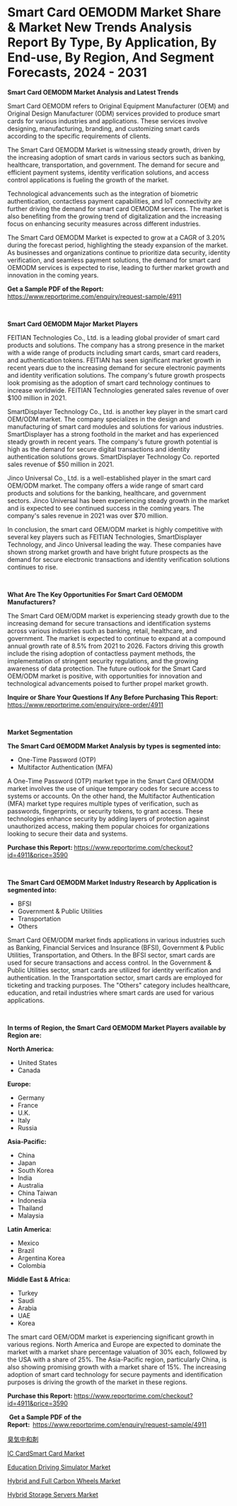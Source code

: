 <p><h1>Smart Card OEMODM Market Share & Market New Trends Analysis Report By Type, By Application, By End-use, By Region, And Segment Forecasts, 2024 - 2031</h1></p><p><strong>Smart Card OEMODM Market Analysis and Latest Trends</strong></p>
<p><p>Smart Card OEMODM refers to Original Equipment Manufacturer (OEM) and Original Design Manufacturer (ODM) services provided to produce smart cards for various industries and applications. These services involve designing, manufacturing, branding, and customizing smart cards according to the specific requirements of clients.</p><p>The Smart Card OEMODM Market is witnessing steady growth, driven by the increasing adoption of smart cards in various sectors such as banking, healthcare, transportation, and government. The demand for secure and efficient payment systems, identity verification solutions, and access control applications is fueling the growth of the market.</p><p>Technological advancements such as the integration of biometric authentication, contactless payment capabilities, and IoT connectivity are further driving the demand for smart card OEMODM services. The market is also benefiting from the growing trend of digitalization and the increasing focus on enhancing security measures across different industries.</p><p>The Smart Card OEMODM Market is expected to grow at a CAGR of 3.20% during the forecast period, highlighting the steady expansion of the market. As businesses and organizations continue to prioritize data security, identity verification, and seamless payment solutions, the demand for smart card OEMODM services is expected to rise, leading to further market growth and innovation in the coming years.</p></p>
<p><strong>Get a Sample PDF of the Report:&nbsp;</strong> <a href="https://www.reportprime.com/enquiry/request-sample/4911">https://www.reportprime.com/enquiry/request-sample/4911</a></p>
<p>&nbsp;</p>
<p><strong>Smart Card OEMODM Major Market Players</strong></p>
<p><p>FEITIAN Technologies Co., Ltd. is a leading global provider of smart card products and solutions. The company has a strong presence in the market with a wide range of products including smart cards, smart card readers, and authentication tokens. FEITIAN has seen significant market growth in recent years due to the increasing demand for secure electronic payments and identity verification solutions. The company's future growth prospects look promising as the adoption of smart card technology continues to increase worldwide. FEITIAN Technologies generated sales revenue of over $100 million in 2021.</p><p>SmartDisplayer Technology Co., Ltd. is another key player in the smart card OEM/ODM market. The company specializes in the design and manufacturing of smart card modules and solutions for various industries. SmartDisplayer has a strong foothold in the market and has experienced steady growth in recent years. The company's future growth potential is high as the demand for secure digital transactions and identity authentication solutions grows. SmartDisplayer Technology Co. reported sales revenue of $50 million in 2021.</p><p>Jinco Universal Co., Ltd. is a well-established player in the smart card OEM/ODM market. The company offers a wide range of smart card products and solutions for the banking, healthcare, and government sectors. Jinco Universal has been experiencing steady growth in the market and is expected to see continued success in the coming years. The company's sales revenue in 2021 was over $70 million.</p><p>In conclusion, the smart card OEM/ODM market is highly competitive with several key players such as FEITIAN Technologies, SmartDisplayer Technology, and Jinco Universal leading the way. These companies have shown strong market growth and have bright future prospects as the demand for secure electronic transactions and identity verification solutions continues to rise.</p></p>
<p>&nbsp;</p>
<p><strong>What Are The Key Opportunities For Smart Card OEMODM Manufacturers?</strong></p>
<p><p>The Smart Card OEM/ODM market is experiencing steady growth due to the increasing demand for secure transactions and identification systems across various industries such as banking, retail, healthcare, and government. The market is expected to continue to expand at a compound annual growth rate of 8.5% from 2021 to 2026. Factors driving this growth include the rising adoption of contactless payment methods, the implementation of stringent security regulations, and the growing awareness of data protection. The future outlook for the Smart Card OEM/ODM market is positive, with opportunities for innovation and technological advancements poised to further propel market growth.</p></p>
<p><strong>Inquire or Share Your Questions If Any Before Purchasing This Report:</strong> <a href="https://www.reportprime.com/enquiry/pre-order/4911">https://www.reportprime.com/enquiry/pre-order/4911</a></p>
<p>&nbsp;</p>
<p><strong>Market Segmentation</strong></p>
<p><strong>The Smart Card OEMODM Market Analysis by types is segmented into:</strong></p>
<p><ul><li>One-Time Password (OTP)</li><li>Multifactor Authentication (MFA)</li></ul></p>
<p><p>A One-Time Password (OTP) market type in the Smart Card OEM/ODM market involves the use of unique temporary codes for secure access to systems or accounts. On the other hand, the Multifactor Authentication (MFA) market type requires multiple types of verification, such as passwords, fingerprints, or security tokens, to grant access. These technologies enhance security by adding layers of protection against unauthorized access, making them popular choices for organizations looking to secure their data and systems.</p></p>
<p><strong>Purchase this Report:&nbsp;</strong><a href="https://www.reportprime.com/checkout?id=4911&price=3590">https://www.reportprime.com/checkout?id=4911&price=3590</a></p>
<p>&nbsp;</p>
<p><strong>The Smart Card OEMODM Market Industry Research by Application is segmented into:</strong></p>
<p><ul><li>BFSI</li><li>Government & Public Utilities</li><li>Transportation</li><li>Others</li></ul></p>
<p><p>Smart Card OEM/ODM market finds applications in various industries such as Banking, Financial Services and Insurance (BFSI), Government & Public Utilities, Transportation, and Others. In the BFSI sector, smart cards are used for secure transactions and access control. In the Government & Public Utilities sector, smart cards are utilized for identity verification and authentication. In the Transportation sector, smart cards are employed for ticketing and tracking purposes. The "Others" category includes healthcare, education, and retail industries where smart cards are used for various applications.</p></p>
<p>&nbsp;</p>
<p><strong>In terms of Region, the Smart Card OEMODM Market Players available by Region are:</strong></p>
<p>
    <p> <strong> North America: </strong>
        <ul>
            <li>United States</li>
            <li>Canada</li>
        </ul>
        </p> 
    <p> <strong> Europe: </strong>
        <ul>
            <li>Germany</li>
            <li>France</li>
            <li>U.K.</li>
            <li>Italy</li>
            <li>Russia</li>
        </ul>
        </p> 
    <p> <strong> Asia-Pacific: </strong>
        <ul>
            <li>China</li>
            <li>Japan</li>
            <li>South Korea</li>
            <li>India</li>
            <li>Australia</li>
            <li>China Taiwan</li>
            <li>Indonesia</li>
            <li>Thailand</li>
            <li>Malaysia</li>
        </ul>
        </p> 
    <p> <strong> Latin America: </strong>
        <ul>
            <li>Mexico</li>
            <li>Brazil</li>
            <li>Argentina Korea</li>
            <li>Colombia</li>
        </ul>
        </p> 
    <p> <strong> Middle East & Africa: </strong>
        <ul>
            <li>Turkey</li>
            <li>Saudi</li>
            <li>Arabia</li>
            <li>UAE</li>
            <li>Korea</li>
        </ul>
    </p>
    </p>
<p><p>The smart card OEM/ODM market is experiencing significant growth in various regions. North America and Europe are expected to dominate the market with a market share percentage valuation of 30% each, followed by the USA with a share of 25%. The Asia-Pacific region, particularly China, is also showing promising growth with a market share of 15%. The increasing adoption of smart card technology for secure payments and identification purposes is driving the growth of the market in these regions.</p></p>
<p><strong>Purchase this Report: </strong><a href="https://www.reportprime.com/checkout?id=4911&price=3590">https://www.reportprime.com/checkout?id=4911&price=3590</a></p>
<p>&nbsp;<strong>Get a Sample PDF of the Report:&nbsp;&nbsp;</strong><a href="https://www.reportprime.com/enquiry/request-sample/4911">https://www.reportprime.com/enquiry/request-sample/4911</a></p>
<p><strong></strong></p>
<p><p><a href="https://github.com/vhemk0794148/Market-Research-Report-List-1/blob/main/953197615470.md">臭気中和剤</a></p><p><a href="https://github.com/gamblestampleyjenny50m5sl6/Market-Research-Report-List-2/blob/main/ic-cardsmart-card-market.md">IC CardSmart Card Market</a></p><p><a href="https://issuu.com/reportprime-2/docs/education-driving-simulator-market-size-2030.pptx">Education Driving Simulator Market</a></p><p><a href="https://issuu.com/reportprime-2/docs/hybrid-and-full-carbon-wheels-market-size-2030.ppt">Hybrid and Full Carbon Wheels Market</a></p><p><a href="https://github.com/wwwkeltoum/Market-Research-Report-List-2/blob/main/hybrid-storage-servers-market.md">Hybrid Storage Servers Market</a></p></p>